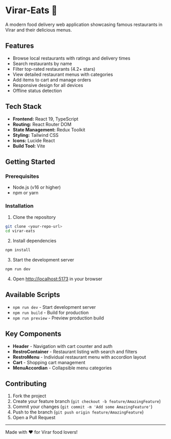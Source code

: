 # Virar-Eats 🍕

A modern food delivery web application showcasing famous restaurants in Virar and their delicious menus.

## Features

- Browse local restaurants with ratings and delivery times
- Search restaurants by name
- Filter top-rated restaurants (4.2+ stars)
- View detailed restaurant menus with categories
- Add items to cart and manage orders
- Responsive design for all devices
- Offline status detection

## Tech Stack

- **Frontend:** React 19, TypeScript
- **Routing:** React Router DOM
- **State Management:** Redux Toolkit
- **Styling:** Tailwind CSS
- **Icons:** Lucide React
- **Build Tool:** Vite

## Getting Started

### Prerequisites

- Node.js (v16 or higher)
- npm or yarn

### Installation

1. Clone the repository

```bash
git clone <your-repo-url>
cd virar-eats
```

2. Install dependencies

```bash
npm install
```

3. Start the development server

```bash
npm run dev
```

4. Open [http://localhost:5173](http://localhost:5173) in your browser

## Available Scripts

- `npm run dev` - Start development server
- `npm run build` - Build for production
- `npm run preview` - Preview production build

## Key Components

- **Header** - Navigation with cart counter and auth
- **RestroContainer** - Restaurant listing with search and filters
- **RestroMenu** - Individual restaurant menu with accordion layout
- **Cart** - Shopping cart management
- **MenuAccordian** - Collapsible menu categories

## Contributing

1. Fork the project
2. Create your feature branch (`git checkout -b feature/AmazingFeature`)
3. Commit your changes (`git commit -m 'Add some AmazingFeature'`)
4. Push to the branch (`git push origin feature/AmazingFeature`)
5. Open a Pull Request

---

Made with ❤️ for Virar food lovers!
